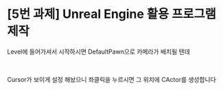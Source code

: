 # [5번 과제] Unreal Engine 활용 프로그램 제작 

Level에 들어가셔서 시작하시면 DefaultPawn으로 카메라가 배치될 텐데

<br>

Cursor가 보이게 설정 해놨으니 좌클릭을 누르시면 그 위치에 CActor를 생성합니다
